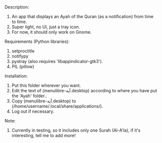 Description:
1) An app that displays an Ayah of the Quran (as a notification) from time to time.
2) Super light, no UI, just a tray icon.
3) For now, it should only work on Gnome.

Requirements (Python libraries):
1) setproctitle
2) notifypy
3) pystray (also requires 'libappindicator-gtk3').
4) PIL (pillow)


Installation:
1) Put this folder wherever you want.
2) Edit the text of (menulibre-آية.desktop) according to where you have put the 'Ayah' folder..
3) Copy (menulibre-آية.desktop) to (/home/username/.local/share/applications/).
4) Log out if necessary.

Note:
1) Currently in testing, so it includes only one Surah (Al-A'la), if it's interesting, tell me to add more!
